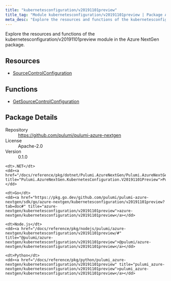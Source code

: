 ```yaml
---
title: "kubernetesconfiguration/v20191101preview"
title_tag: "Module kubernetesconfiguration/v20191101preview | Package Azure NextGen"
meta_desc: "Explore the resources and functions of the kubernetesconfiguration/v20191101preview module in the Azure NextGen package."
---
```


<!-- WARNING: this file was generated by Pulumi Docs Generator. -->
<!-- Do not edit by hand unless you're certain you know what you are doing! -->

Explore the resources and functions of the kubernetesconfiguration/v20191101preview module in the Azure NextGen package.

<h2 id="resources">Resources</h2>
<ul class="api">
    <li><a href="sourcecontrolconfiguration" title="SourceControlConfiguration"><span class="symbol resource"></span>SourceControlConfiguration</a></li>
</ul>

<h2 id="functions">Functions</h2>
<ul class="api">
    <li><a href="getsourcecontrolconfiguration" title="GetSourceControlConfiguration"><span class="symbol function"></span>GetSourceControlConfiguration</a></li>
</ul>

<h2 id="package-details">Package Details</h2>
<dl class="package-details">
	<dt>Repository</dt>
	<dd><a href="https://github.com/pulumi/pulumi-azure-nextgen">https://github.com/pulumi/pulumi-azure-nextgen</a></dd>
	<dt>License</dt>
	<dd>Apache-2.0</dd>
	<dt>Version</dt>
	<dd>0.1.0</dd>
</dl>



<dl class="tabular">

    <dt>.NET</dt>
    <dd><a href="/docs/reference/pkg/dotnet/Pulumi.AzureNextGen/Pulumi.AzureNextGen.KubernetesConfiguration.V20191101Preview.html" title="Pulumi.AzureNextGen.KubernetesConfiguration.V20191101Preview">Pulumi.AzureNextGen.KubernetesConfiguration.V20191101Preview</a></dd>

    <dt>Go</dt>
    <dd><a href="https://pkg.go.dev/github.com/pulumi/pulumi-azure-nextgen/sdk/go/azure-nextgen/kubernetesconfiguration/v20191101preview?tab=doc#" title="azure-nextgen/kubernetesconfiguration/v20191101preview">azure-nextgen/kubernetesconfiguration/v20191101preview</a></dd>

    <dt>Node.js</dt>
    <dd><a href="/docs/reference/pkg/nodejs/pulumi/azure-nextgen/kubernetesconfiguration/v20191101preview/#" title="@pulumi/azure-nextgen/kubernetesconfiguration/v20191101preview">@pulumi/azure-nextgen/kubernetesconfiguration/v20191101preview</a></dd>

    <dt>Python</dt>
    <dd><a href="/docs/reference/pkg/python/pulumi_azure-nextgen/kubernetesconfiguration/v20191101preview" title="pulumi_azure-nextgen/kubernetesconfiguration/v20191101preview">pulumi_azure-nextgen/kubernetesconfiguration/v20191101preview</a></dd>

</dl>

